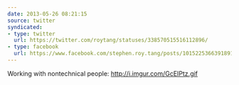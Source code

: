 ```yaml
---
date: 2013-05-26 08:21:15
source: twitter
syndicated:
- type: twitter
  url: https://twitter.com/roytang/statuses/338570515516112896/
- type: facebook
  url: https://www.facebook.com/stephen.roy.tang/posts/10152253663918912
---
```


Working with nontechnical people: http://i.imgur.com/GcEIPtz.gif